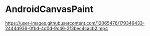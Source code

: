 # AndroidCanvasPaint

https://user-images.githubusercontent.com/12065476/179346433-2444d936-0fbd-4d0d-9c46-3f3bec4cacb2.mp4

